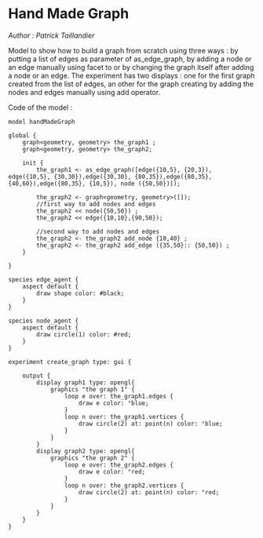 [//]: # (keyword|operator_edge)
[//]: # (keyword|operator_node)
[//]: # (keyword|operator_add_node)
[//]: # (keyword|operator_add_edge)
[//]: # (keyword|concept_graph)
[//]: # (keyword|concept_node)
[//]: # (keyword|concept_edge)
# Hand Made Graph


_Author : Patrick Taillandier_

Model to show how to build a graph from scratch using three ways : by putting a list of edges as parameter of as_edge_graph, by adding  a node or an edge manually using facet to or by changing the graph itself after adding a node or an edge. The experiment has two displays : one for the first graph created from the list of edges, an other for the graph creating by adding the nodes and edges manually using add operator.


Code of the model : 

```
model handMadeGraph

global {
	graph<geometry, geometry> the_graph1 ;
	graph<geometry, geometry> the_graph2;
	
	init {
		the_graph1 <- as_edge_graph([edge({10,5}, {20,3}), edge({10,5}, {30,30}),edge({30,30}, {80,35}),edge({80,35}, {40,60}),edge({80,35}, {10,5}), node ({50,50})]);	
		
		the_graph2 <- graph<geometry, geometry>([]);
		//first way to add nodes and edges
		the_graph2 << node({50,50}) ;
		the_graph2 << edge({10,10},{90,50});
		
		//second way to add nodes and edges
		the_graph2 <- the_graph2 add_node {10,40} ;
		the_graph2 <- the_graph2 add_edge ({35,50}:: {50,50}) ;
	}
	
}

species edge_agent {
	aspect default {	
		draw shape color: #black;
	}
}

species node_agent {
	aspect default {	
		draw circle(1) color: #red;
	}
}

experiment create_graph type: gui {
	
	output {
		display graph1 type: opengl{
			graphics "the graph 1" {
				loop e over: the_graph1.edges {
					draw e color: °blue; 
				}
				loop n over: the_graph1.vertices {
					draw circle(2) at: point(n) color: °blue; 
				}
			}
		}
		display graph2 type: opengl{
			graphics "the graph 2" {
				loop e over: the_graph2.edges {
					draw e color: °red; 
				}
				loop n over: the_graph2.vertices {
					draw circle(2) at: point(n) color: °red; 
				}
			}
		}
	}
}
```
